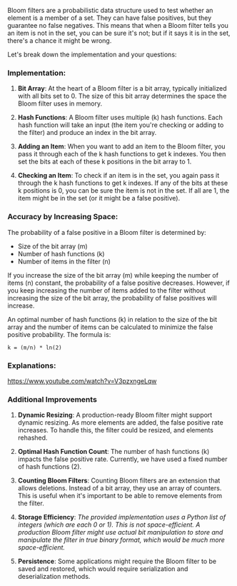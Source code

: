 Bloom filters are a probabilistic data structure used to test whether an element is a member of a set. They can have false positives, but they guarantee no false negatives. This means that when a Bloom filter tells you an item is not in the set, you can be sure it's not; but if it says it is in the set, there's a chance it might be wrong.

Let's break down the implementation and your questions:

### Implementation:

1. **Bit Array**: At the heart of a Bloom filter is a bit array, typically initialized with all bits set to 0. The size of this bit array determines the space the Bloom filter uses in memory.

2. **Hash Functions**: A Bloom filter uses multiple (k) hash functions. Each hash function will take an input (the item you're checking or adding to the filter) and produce an index in the bit array.

3. **Adding an Item**: When you want to add an item to the Bloom filter, you pass it through each of the k hash functions to get k indexes. You then set the bits at each of these k positions in the bit array to 1.

4. **Checking an Item**: To check if an item is in the set, you again pass it through the k hash functions to get k indexes. If any of the bits at these k positions is 0, you can be sure the item is not in the set. If all are 1, the item might be in the set (or it might be a false positive).

### Accuracy by Increasing Space:

The probability of a false positive in a Bloom filter is determined by:
- Size of the bit array (m)
- Number of hash functions (k)
- Number of items in the filter (n)

If you increase the size of the bit array (m) while keeping the number of items (n) constant, the probability of a false positive decreases. However, if you keep increasing the number of items added to the filter without increasing the size of the bit array, the probability of false positives will increase.

An optimal number of hash functions (k) in relation to the size of the bit array and the number of items can be calculated to minimize the false positive probability. The formula is:

```
k = (m/n) * ln(2)
```

### Explanations:
https://www.youtube.com/watch?v=V3pzxngeLqw

### Additional Improvements
1. **Dynamic Resizing**: A production-ready Bloom filter might support dynamic resizing. As more elements are added, the false positive rate increases. To handle this, the filter could be resized, and elements rehashed.

2. **Optimal Hash Function Count**: The number of hash functions (k) impacts the false positive rate. Currently, we have used a fixed number of hash functions (2).

3. **Counting Bloom Filters**: Counting Bloom filters are an extension that allows deletions. Instead of a bit array, they use an array of counters. This is useful when it's important to be able to remove elements from the filter.

4. **Storage Efficiency**: _The provided implementation uses a Python list of integers (which are each 0 or 1). This is not space-efficient. A production Bloom filter might use actual bit manipulation to store and manipulate the filter in true binary format, which would be much more space-efficient._

5. **Persistence**: Some applications might require the Bloom filter to be saved and restored, which would require serialization and deserialization methods.
